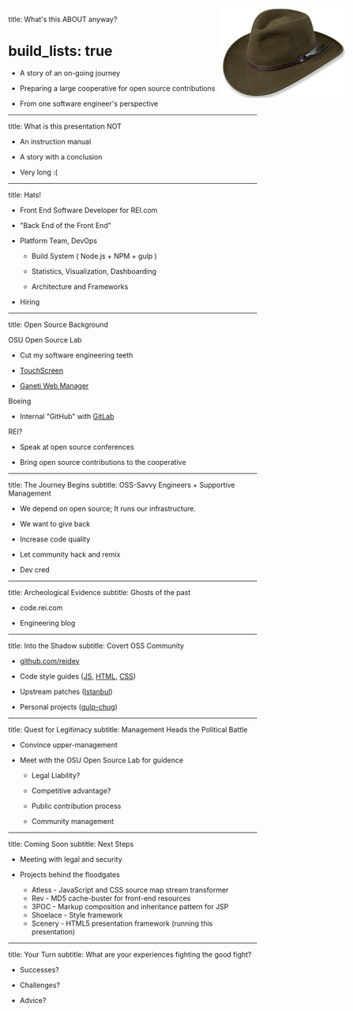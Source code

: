 title: What's this ABOUT anyway?
# build_lists: true

<!-- Start by clarifying purpose of this presentation -->

- A story of an on-going journey

- Preparing a large cooperative for open source contributions

- From one software engineer's perspective

    <!-- Public Affairs: My experiences/opinion, not necessarily REI's -->

---

title: What is this presentation NOT

<!-- 
    - Start by setting expectations 
    
    - "If you didn't see it in the presentation description..."
-->

- An instruction manual

    <!-- ...for convincing your organization for open source contributions -->

- A story with a conclusion

    <!-- ongoing discussion -->

- Very long :(

    <!--
        - Wheels of bureaucracy turn slowly

        - Open it up to you all to share your stories (successes, challenges)
    -->

---

title: Hats!

<img
  style="
    width:    250px;
    position: absolute;
    right:    50px;
    top:      50px"
  src='images/hat.jpg'>
<!-- "Dorfman Pacific" http://www.rei.com/product/631470/dorfman-pacific-all-season-crushable-hat -->

- Front End Software Developer for REI.com

    <!-- Surprisingly mature: Among ~40 software developers, SDETS, manual testers -->

- "Back End of the Front End"

    <!-- Unique: Don't like display layer, love accessibility + being close to the user -->

- Platform Team, DevOps

    <!-- Bring software engineering + comp. sci. to the front-end -->

  - Build System ( Node.js + NPM + gulp )

      <!-- Dependency management, modularity, unit testing "Almost like a real programming environment!" -->

  - Statistics, Visualization, Dashboarding

      <!-- Code stability, unit test coverage, performance -->

  - Architecture and Frameworks

      <!-- Maybe you don't need jQuery there -->

- Hiring

    <!--
      Interview exercise, not only code skills,

      candidate's software engineering skills, commit messages

      (Let me in, had to raise the bar)
    -->

---

title: Open Source Background

<!-- Asked to provide OSS background -->

<!-- <img style="
    width:    250px;
    position: absolute;
    right:    50px;
    top:      50px"
  src="https://www.python.org/images/infrastructure/osl.png">

<img style="
    width:    275px;
    position: absolute;
    right:    50px;
    top:      200px"
  src="http://www.parabolicarc.com/wp-content/uploads/2009/04/boeing_logo.jpg">

<img style="
    width:    300px;
    position: absolute;
    right:    50px;
    top:      350px"
  src="http://activeinboston.com/wp-content/uploads/2013/12/REI-Logo.png"> -->

OSU Open Source Lab

  <!-- Long time supporter of open source, lucky to get in -->

  - Cut my software engineering teeth

    <!-- Learned more than in college -->

  - [TouchScreen](https://code.osuosl.org/projects/touchscreen)

    <!-- Kiosk Software, Outside OSL Data Center -->

  - [Ganeti Web Manager](https://code.osuosl.org/projects/ganeti-webmgr)

    <!-- Mange Google's Ganeti virtual machine clusters via the web -->

Boeing

  - Internal "GitHub" with [GitLab](https://www.gitlab.com/)

    <!-- Internal "open source" community organization -->

REI?

  <!-- Personal crusade to bring open source to the cooperative -->

  - Speak at open source conferences

  - Bring open source contributions to the cooperative

      <!-- What I'm here to talk about -->

---

title: The Journey Begins
subtitle: OSS-Savvy Engineers + Supportive Management

<!--
    - OSS - savvy engineers

    - Been working with the OSS community for many years
-->

- We depend on open source; It runs our infrastructure.

    <!-- Java, Jenkins, Apache, Maven, Node + hundreds of other libraries and tools -->

- We want to give back

    <!--
        - Hippy reasons: Passionate people

        - Culture of environmental stewardship and community service (extend -> software)
    -->

- Increase code quality

    <!--
        - "given enough eyeballs, all bugs are shallow" - Linus's Law (need to find/fix bugs anyway, better to find them sooner)

        - Higher quality code if know your name is publicly attached to it
    -->

- Let community hack and remix

    <!--
        - Engineers are busy

        - What can the public come up with given these APIs?
    -->

- Dev cred

    <!--
        - More selfish reasons...

        - Reputation. "Oh, you're a WEB DEV" feel like I have to defend my honor

        - Attracting devs. (Many devs don't know REI develops its own software.)

        - We want to play!
    -->

---

title: Archeological Evidence
subtitle: Ghosts of the past

<!--
    - Working at REI for 15 months (yes, still in months)

    - Ever dig through code and find ghostly footprints?

    - Oh god, someone's tried this before!
-->

- code.rei.com

    <!--
        - Intended to document our APIs/SOA architecture

        - Security shut it down (security through obsurity)

        - Sitting on the edge of our network, blocked by a single firewall filter
    -->

- Engineering blog

    <!--
        - Engineers write blog posts re: solved problems
    -->

---

title: Into the Shadow
subtitle: Covert OSS Community

- [github.com/reidev](https://github.com/reidev)

- Code style guides ([JS](https://github.com/reidev/js-style-guide), [HTML](https://github.com/reidev/markup-style-guide), [CSS](https://github.com/reidev/stylesheet-style-guide))

    <!--
        - AirBnB fork, JS style guide

        - documentation deemed safe by management
    -->

- Upstream patches ([Istanbul](https://github.com/reidev/istanbul))

    <!--
        - Istanbul (code coverage)

        - NPM tools

        - Gulp
    -->

- Personal projects ([gulp-chug](https://github.com/robatron/gulp-chug))

    <!--
        - gulp-chug
    -->

---

title: Quest for Legitimacy
subtitle: Management Heads the Political Battle

<!-- As with many development problems at REI, the hardest part is political, not technical -->

- Convince upper-management

    <!--
        - Through the director level

        - Agree it aligns with REI's core values of stewardship and community service

        - Green light
    -->

- Meet with the OSU Open Source Lab for guidence

     <!--
         - Gracious
     -->

    - Legal Liability?

        <!-- Most OSS licences release liability -->

    - Competitive advantage?

        <!--
            - Retailer

            - Front-end code accessable for the curious anyway
        -->

    - Public contribution process

        <!--
            - Already use Git, Stash, Jenkins, etc.
        -->

    - Community management

        <!--
            - PR guidelines
        -->

---

title: Coming Soon
subtitle: Next Steps

- Meeting with legal and security

    <!--
        - Initial pitch

        - back to us in a couple weeks
    -->

- Projects behind the floodgates

    - Atless     - JavaScript and CSS source map stream transformer
    - Rev        - MD5 cache-buster for front-end resources
    - 3POC       - Markup composition and inheritance pattern for JSP
    - Shoelace   - Style framework
    - Scenery    - HTML5 presentation framework (running this presentation)

---

title: Your Turn
subtitle: What are your experiences fighting the good fight?

- Successes?

- Challenges?

- Advice?

